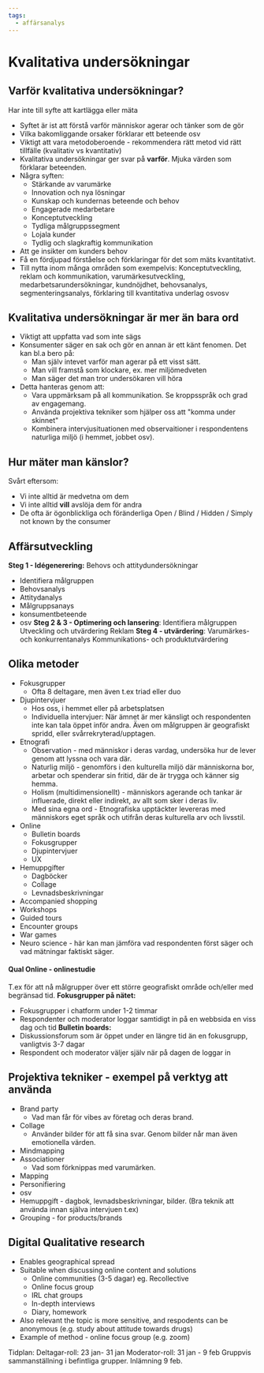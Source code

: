 ```yaml
---
tags:
  - affärsanalys
---
```

# Kvalitativa undersökningar


## Varför kvalitativa undersökningar?
Har inte till syfte att kartlägga eller mäta
- Syftet är ist att förstå varför människor agerar och tänker som de gör
- Vilka bakomliggande orsaker förklarar ett beteende osv
- Viktigt att vara metodoberoende - rekommendera rätt metod vid rätt tillfälle (kvalitativ vs kvantitativ)
- Kvalitativa undersökningar ger svar på **varför**. Mjuka värden som förklarar beteenden.
- Några syften:
	- Stärkande av varumärke
	- Innovation och nya lösningar
	- Kunskap och kundernas beteende och behov
	- Engagerade medarbetare
	- Konceptutveckling
	- Tydliga målgruppssegment
	- Lojala kunder
	- Tydlig och slagkraftig kommunikation
- Att ge insikter om kunders behov
- Få en fördjupad förståelse och förklaringar för det som mäts kvantitativt.
- Till nytta inom många områden som exempelvis: Konceptutveckling, reklam och kommunikation, varumärkesutveckling, medarbetsarundersökningar, kundnöjdhet, behovsanalys, segmenteringsanalys, förklaring till kvantitativa underlag osvosv

## Kvalitativa undersökningar är mer än bara ord
- Viktigt att uppfatta vad som inte sägs
- Konsumenter säger en sak och gör en annan är ett känt fenomen. Det kan bl.a bero på:
	- Man själv intevet varför man agerar på ett visst sätt.
	- Man vill framstå som klockare, ex. mer miljömedveten
	- Man säger det man tror undersökaren vill höra
- Detta hanteras genom att:
	- Vara uppmärksam på all kommunikation. Se kroppsspråk och grad av engagemang. 
	- Använda projektiva tekniker som hjälper oss att "komma under skinnet"
	- Kombinera intervjusituationen med observaitioner i respondentens naturliga miljö (i hemmet, jobbet osv).

## Hur mäter man känslor?
Svårt eftersom:
- Vi inte alltid är medvetna om dem
- Vi inte alltid **vill** avslöja dem för andra
- De ofta är ögonblickliga och föränderliga
Open / Blind / Hidden / Simply not known by the consumer

## Affärsutveckling
**Steg 1 - Idégenerering:**
Behovs och attitydundersökningar
- Identifiera målgruppen
- Behovsanalys
- Attitydanalys
- Målgruppsanays
- konsumentbeteende
- osv
**Steg 2 & 3 - Optimering och lansering**:
Identifiera målgruppen
Utveckling och utvärdering
Reklam
**Steg 4 - utvärdering**:
Varumärkes- och konkurrentanalys
Kommunikations- och produktutvärdering

## Olika metoder
- Fokusgrupper
	- Ofta 8 deltagare, men även t.ex triad eller duo
- Djupintervjuer
	- Hos oss, i hemmet eller på arbetsplatsen
	- Individuella intervjuer: När ämnet är mer känsligt och respondenten inte kan tala öppet inför andra. Även om målgruppen är geografiskt spridd, eller svårrekryterad/upptagen.
- Etnografi
	- Observation - med människor i deras vardag, undersöka hur de lever genom att lyssna och vara där. 
	- Naturlig miljö - genomförs i den kulturella miljö där människorna bor, arbetar och spenderar sin fritid, där de är trygga och känner sig hemma.
	- Holism (multidimensionellt) - människors agerande och tankar är influerade, direkt eller indirekt, av allt som sker i deras liv.
	- Med sina egna ord - Etnografiska upptäckter levereras med människors eget språk och utifrån deras kulturella arv och livsstil.
- Online
	- Bulletin boards
	- Fokusgrupper
	- Djupintervjuer
	- UX
- Hemuppgifter
	- Dagböcker
	- Collage
	- Levnadsbeskrivningar
- Accompanied shopping
- Workshops
- Guided tours
- Encounter groups
- War games
- Neuro science - här kan man jämföra vad respondenten först säger och vad mätningar faktiskt säger.

#### Qual Online - onlinestudie
T.ex för att nå målgrupper över ett större geografiskt område och/eller med begränsad tid.
**Fokusgrupper på nätet:**
- Fokusgrupper i chatform under 1-2 timmar
- Respondenter och moderator loggar samtidigt in på en webbsida en viss dag och tid
**Bulletin boards:**
- Diskussionsforum som är öppet under en längre tid än en fokusgrupp, vanligtvis 3-7 dagar
- Respondent och moderator väljer själv när på dagen de loggar in

## Projektiva tekniker - exempel på verktyg att använda
- Brand party
	- Vad man får för vibes av företag och deras brand.
- Collage
	- Använder bilder för att få sina svar. Genom bilder når man även emotionella värden.
- Mindmapping
- Associationer
	- Vad som förknippas med varumärken.
- Mapping
- Personifiering
- osv
- Hemuppgift - dagbok, levnadsbeskrivningar, bilder. (Bra teknik att använda innan själva intervjuen t.ex)
- Grouping - for products/brands

## Digital Qualitative research
- Enables geographical spread
- Suitable when discussing online content and solutions
	- Online communities (3-5 dagar) eg. Recollective
	- Online focus group
	- IRL chat groups
	- In-depth interviews
	- Diary, homework
- Also relevant the topic is more sensitive, and respodents can be anonymous (e.g. study about attitude towards drugs)
- Example of method - online focus group (e.g. zoom)


Tidplan:
Deltagar-roll: 23 jan- 31 jan
Moderator-roll: 31 jan - 9 feb
Gruppvis sammanställning i befintliga grupper. Inlämning 9 feb.


